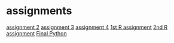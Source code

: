 # assignments

[assignment 2](https://github.com/ncktb/assignments/blob/master/assignment2%20(1)(1).ipynb)
[assignment 3](https://github.com/ncktb/assignments/blob/master/assignment3%2010-4.ipynb)
[assignment 4](https://github.com/ncktb/assignments/blob/master/assignment4%20nw%2024%204.ipynb)
[1st R assignment](https://github.com/ncktb/assignments/blob/master/Graded_assignment1%20(1).ipynb)
[2nd R assignment](https://github.com/ncktb/assignments/blob/master/Graded_assignment_2%20(2).ipynb)
[Final Python](https://github.com/ncktb/assignments/blob/master/exam_june_7_2018%20(1).ipynb)
